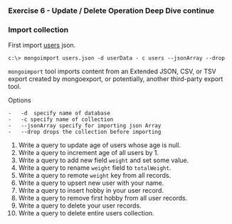 ### Exercise 6 - Update / Delete Operation Deep Dive continue


### Import collection

First import [users](/data-sets) json.

```
c:\> mongoimport users.json -d userData - c users --jsonArray --drop 
```

`mongoimport` tool imports content from an Extended JSON, CSV, or TSV export created by mongoexport, or potentially, another third-party export tool.

Options

    -   -d  specify name of database
    -   -c specify name of collection
    -   --jsonArray specify for importing json Array
    -   --drop drops the collection before importing


1. Write a query to update age of users whose age is null.
2. Write a query to increment age of all users by 1.
3. Write a query to add new field `weight` and set some value.
4. Write a query to rename `weight` field to `totalWeight`.
5. Write a query to remote `weight` key from all records.
6. Write a query to upsert new user with your name.
7. Write a query to insert hobby in your user record.
8. Write a query to remove first hobby from all user records.
9. Write a query to delete your user records.
10. Write a query to delete entire users collection.
